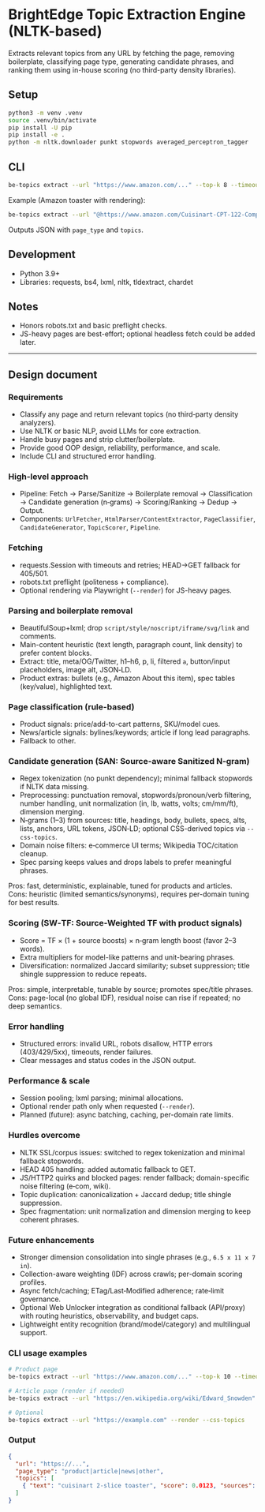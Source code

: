 # BrightEdge Topic Extraction Engine (NLTK-based)

Extracts relevant topics from any URL by fetching the page, removing boilerplate, classifying page type, generating candidate phrases, and ranking them using in-house scoring (no third-party density libraries).

## Setup

```bash
python3 -m venv .venv
source .venv/bin/activate
pip install -U pip
pip install -e .
python -m nltk.downloader punkt stopwords averaged_perceptron_tagger
```

## CLI

```bash
be-topics extract --url "https://www.amazon.com/..." --top-k 8 --timeout 8
```

Example (Amazon toaster with rendering):

```bash
be-topics extract --url "@https://www.amazon.com/Cuisinart-CPT-122-Compact-2-Slice-Toaster/dp/B009GQ034C/ref=sr_1_1?s=kitchen&ie=UTF8&qid=1431620315&sr=1-1&keywords=toaster&th=1 " --top-k 10 --timeout 8 --render
```

Outputs JSON with `page_type` and `topics`.

## Development
- Python 3.9+
- Libraries: requests, bs4, lxml, nltk, tldextract, chardet

## Notes
- Honors robots.txt and basic preflight checks.
- JS-heavy pages are best-effort; optional headless fetch could be added later.

---

## Design document

### Requirements
- Classify any page and return relevant topics (no third‑party density analyzers).
- Use NLTK or basic NLP, avoid LLMs for core extraction.
- Handle busy pages and strip clutter/boilerplate.
- Provide good OOP design, reliability, performance, and scale.
- Include CLI and structured error handling.

### High-level approach
- Pipeline: Fetch → Parse/Sanitize → Boilerplate removal → Classification → Candidate generation (n‑grams) → Scoring/Ranking → Dedup → Output.
- Components: `UrlFetcher`, `HtmlParser/ContentExtractor`, `PageClassifier`, `CandidateGenerator`, `TopicScorer`, `Pipeline`.

### Fetching
- requests.Session with timeouts and retries; HEAD→GET fallback for 405/501.
- robots.txt preflight (politeness + compliance).
- Optional rendering via Playwright (`--render`) for JS-heavy pages.

### Parsing and boilerplate removal
- BeautifulSoup+lxml; drop `script/style/noscript/iframe/svg/link` and comments.
- Main-content heuristic (text length, paragraph count, link density) to prefer content blocks.
- Extract: title, meta/OG/Twitter, h1–h6, p, li, filtered `a`, button/input placeholders, image alt, JSON‑LD.
- Product extras: bullets (e.g., Amazon About this item), spec tables (key/value), highlighted text.

### Page classification (rule-based)
- Product signals: price/add-to-cart patterns, SKU/model cues.
- News/article signals: bylines/keywords; article if long lead paragraphs.
- Fallback to other.

### Candidate generation (SAN: Source-aware Sanitized N‑gram)
- Regex tokenization (no punkt dependency); minimal fallback stopwords if NLTK data missing.
- Preprocessing: punctuation removal, stopwords/pronoun/verb filtering, number handling, unit normalization (in, lb, watts, volts; cm/mm/ft), dimension merging.
- N‑grams (1–3) from sources: title, headings, body, bullets, specs, alts, lists, anchors, URL tokens, JSON‑LD; optional CSS-derived topics via `--css-topics`.
- Domain noise filters: e‑commerce UI terms; Wikipedia TOC/citation cleanup.
- Spec parsing keeps values and drops labels to prefer meaningful phrases.

Pros: fast, deterministic, explainable, tuned for products and articles.  
Cons: heuristic (limited semantics/synonyms), requires per-domain tuning for best results.

### Scoring (SW‑TF: Source‑Weighted TF with product signals)
- Score = TF × (1 + source boosts) × n‑gram length boost (favor 2–3 words).
- Extra multipliers for model-like patterns and unit-bearing phrases.
- Diversification: normalized Jaccard similarity; subset suppression; title shingle suppression to reduce repeats.

Pros: simple, interpretable, tunable by source; promotes spec/title phrases.  
Cons: page-local (no global IDF), residual noise can rise if repeated; no deep semantics.

### Error handling
- Structured errors: invalid URL, robots disallow, HTTP errors (403/429/5xx), timeouts, render failures.
- Clear messages and status codes in the JSON output.

### Performance & scale
- Session pooling; lxml parsing; minimal allocations.
- Optional render path only when requested (`--render`).
- Planned (future): async batching, caching, per-domain rate limits.

### Hurdles overcome
- NLTK SSL/corpus issues: switched to regex tokenization and minimal fallback stopwords.
- HEAD 405 handling: added automatic fallback to GET.
- JS/HTTP2 quirks and blocked pages: render fallback; domain-specific noise filtering (e‑com, wiki).
- Topic duplication: canonicalization + Jaccard dedup; title shingle suppression.
- Spec fragmentation: unit normalization and dimension merging to keep coherent phrases.

### Future enhancements
- Stronger dimension consolidation into single phrases (e.g., `6.5 x 11 x 7 in`).
- Collection-aware weighting (IDF) across crawls; per-domain scoring profiles.
- Async fetch/caching; ETag/Last‑Modified adherence; rate‑limit governance.
- Optional Web Unlocker integration as conditional fallback (API/proxy) with routing heuristics, observability, and budget caps.
- Lightweight entity recognition (brand/model/category) and multilingual support.

### CLI usage examples
```bash
# Product page
be-topics extract --url "https://www.amazon.com/..." --top-k 10 --timeout 12

# Article page (render if needed)
be-topics extract --url "https://en.wikipedia.org/wiki/Edward_Snowden" --top-k 10 --timeout 12

# Optional
be-topics extract --url "https://example.com" --render --css-topics
```

### Output
```json
{
  "url": "https://...",
  "page_type": "product|article|news|other",
  "topics": [
    { "text": "cuisinart 2-slice toaster", "score": 0.0123, "sources": {"title": 1} }
  ]
}
```

